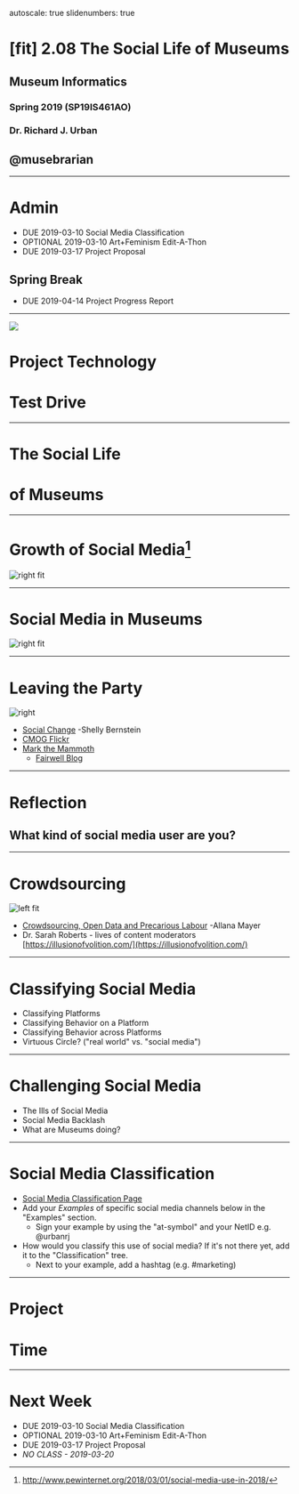 autoscale: true
slidenumbers: true

# [fit] 2.08 The Social Life of Museums

## Museum Informatics
### Spring 2019 (SP19IS461AO)
### Dr. Richard J. Urban

## @musebrarian

---
# Admin
* DUE 2019-03-10 Social Media Classification
* OPTIONAL 2019-03-10 Art+Feminism Edit-A-Thon
* DUE 2019-03-17 Project Proposal

## Spring Break

* DUE 2019-04-14 Project Progress Report

---
![](images/thf90437.jpg)
# Project Technology
# Test Drive

---
# The Social Life
# of Museums

---
# Growth of Social Media[^1]

![right fit](http://www.pewinternet.org/wp-content/uploads/sites/9/2018/02/PI_2018.03.01_Social-Media_0-01.png)

[^1]: http://www.pewinternet.org/2018/03/01/social-media-use-in-2018/

---
# Social Media in Museums

![right fit](https://aobpv2dqiek1gwxxe3svfwlr-wpengine.netdna-ssl.com/wp-content/uploads/2017/06/image1-6.png)

---
# Leaving the Party

![right](https://pbs.twimg.com/media/DzZPA1fX4AAG61X.jpg)

* [Social Change](https://www.brooklynmuseum.org/community/blogosphere/2014/04/04/social-change/) -Shelly Bernstein
* [CMOG Flickr](https://www.flickr.com/photos/corningmuseumofglass/)
* [Mark the Mammoth](https://twitter.com/markthemammoth?lang=en)
  * [Fairwell Blog](http://chemungcountyhistoricalsociety.blogspot.com/2018/08/time-for-change.html)

---
# Reflection

## What kind of social media user are you?

---
# Crowdsourcing

![left fit](https://pbs.twimg.com/profile_images/712086002542747648/qjoKvd8a_400x400.jpg)

* [Crowdsourcing, Open Data and Precarious Labour](https://modelviewculture.com/pieces/crowdsourcing-open-data-and-precarious-labour) -Allana Mayer
* Dr. Sarah Roberts - lives of content moderators [https://illusionofvolition.com/](https://illusionofvolition.com/)


---
# Classifying Social Media
* Classifying Platforms
* Classifying Behavior on a Platform
* Classifying Behavior across Platforms
* Virtuous Circle? ("real world" vs. "social media")

---
# Challenging Social Media
* The Ills of Social Media
* Social Media Backlash
* What are Museums doing?

---
# Social Media Classification
* [Social Media Classification Page](https://wiki.illinois.edu/wiki/display/IS461AOSP19/Social+Media+Classification)
* Add your *Examples* of specific social media channels below in the "Examples" section.
  * Sign your example by using the "at-symbol" and your NetID e.g. @urbanrj
* How would you classify this use of social media?  If it's not there yet, add it to the "Classification" tree.
  * Next to your example, add a hashtag (e.g. #marketing)

---
# Project
# Time

---
# Next Week

* DUE 2019-03-10 Social Media Classification
* OPTIONAL 2019-03-10 Art+Feminism Edit-A-Thon
* DUE 2019-03-17 Project Proposal
* *NO CLASS - 2019-03-20*
